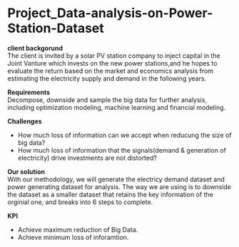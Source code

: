 # Project_Data-analysis-on-Power-Station-Dataset
**client backgorund**  
The client is invited by a solar PV station company to inject capital in the Joint Vanture which invests on the new power stations,and he hopes to evaluate the return based on the market and economics analysis from estimating the electricity supply and demand in the following years.  

**Requirements**  
Decompose, downside and sample the big data for further analysis, including optimization modeling, machine learning and financial modeling.  

**Challenges**
- How much loss of information can we accept when reducung the size of big data?
- How much loss of information that the signals(demand & generation of electricity) drive investments are not distorted?    

**Our solution**  
With our methodology, we will generate the electricy demand dataset and power generating dataset for analysis. The way we are using is to downside the dataset as a smaller dataset that retains the key information of the orginial one, and breaks into 6 steps to complete.  

**KPI**  
- Achieve maximum reduction of Big Data. 
- Achieve minimum loss of inforamtion.
